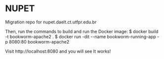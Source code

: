 # NUPET
Migration repo for nupet.daelt.ct.utfpr.edu.br


Then, run the commands to build and run the Docker image:
$ docker build -t bookworm-apache2 .
$ docker run -dit --name bookworm-running-app -p 8080:80 bookworm-apache2

Visit http://localhost:8080 and you will see It works!